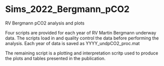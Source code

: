 # Sims_2022_Bergmann_pCO2
RV Bergmann pCO2 analysis and plots

Four scripts are provided for each year of RV Martin Bergmann underway data. 
The scripts load in and quality control the data before performing the analysis.
Each year of data is saved as YYYY_undpCO2_proc.mat

The remaining script is a plotting and interpretation scritp used to produce the plots and tables presented in the publication. 
